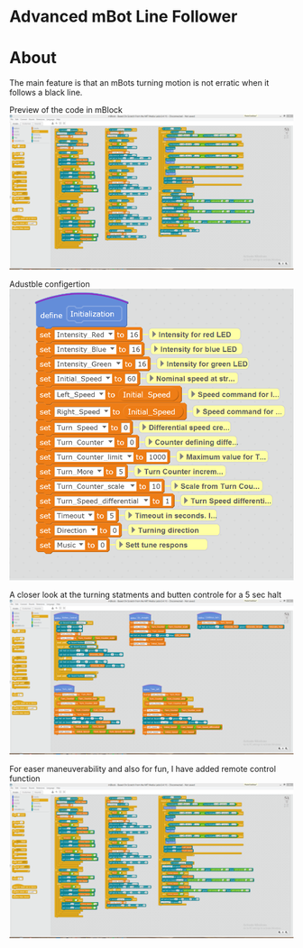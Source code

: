 # Advanced mBot Line Follower
# About
The main feature is that an mBots turning motion is not erratic when it follows a black line. 



Preview of the code in mBlock
![](Screenshots/PreviewmAdvBotLineFollowerRemoteControlConfig%232.PNG)

Adustble configertion
![](Screenshots/PreviewOfAdvmBotLineFollowerConfig%234.PNG)

A closer look at the turning statments and butten controle for a 5 sec halt 
![](Screenshots/PreviewmAdvBotLineFollowerButtonControlAndTurningStatments%233.PNG)

For easer maneuverability and also for fun, I have added remote control function 
![](Screenshots/PreviewmAdvBotLineFollowerRemoteControlConfig%232.PNG)
